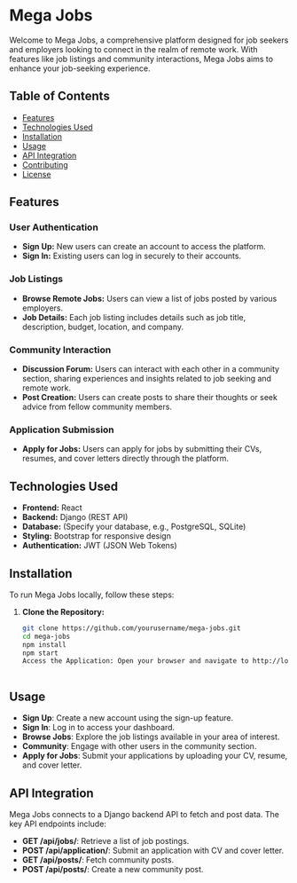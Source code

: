 # Mega Jobs

Welcome to Mega Jobs, a comprehensive platform designed for job seekers and employers looking to connect in the realm of remote work. With features like job listings and community interactions, Mega Jobs aims to enhance your job-seeking experience.

## Table of Contents

- [Features](#features)
- [Technologies Used](#technologies-used)
- [Installation](#installation)
- [Usage](#usage)
- [API Integration](#api-integration)
- [Contributing](#contributing)
- [License](#license)

## Features

### User Authentication
- **Sign Up:** New users can create an account to access the platform.
- **Sign In:** Existing users can log in securely to their accounts.

### Job Listings
- **Browse Remote Jobs:** Users can view a list of jobs posted by various employers.
- **Job Details:** Each job listing includes details such as job title, description, budget, location, and company.

### Community Interaction
- **Discussion Forum:** Users can interact with each other in a community section, sharing experiences and insights related to job seeking and remote work.
- **Post Creation:** Users can create posts to share their thoughts or seek advice from fellow community members.

### Application Submission
- **Apply for Jobs:** Users can apply for jobs by submitting their CVs, resumes, and cover letters directly through the platform.

## Technologies Used

- **Frontend:** React
- **Backend:** Django (REST API)
- **Database:** (Specify your database, e.g., PostgreSQL, SQLite)
- **Styling:** Bootstrap for responsive design
- **Authentication:** JWT (JSON Web Tokens)

## Installation

To run Mega Jobs locally, follow these steps:

1. **Clone the Repository:**
   ```bash
   git clone https://github.com/yourusername/mega-jobs.git
   cd mega-jobs
   npm install
   npm start
   Access the Application: Open your browser and navigate to http://localhost:3000 to view the application.



## Usage

- **Sign Up**: Create a new account using the sign-up feature.
- **Sign In**: Log in to access your dashboard.
- **Browse Jobs**: Explore the job listings available in your area of interest.
- **Community**: Engage with other users in the community section.
- **Apply for Jobs**: Submit your applications by uploading your CV, resume, and cover letter.

## API Integration

Mega Jobs connects to a Django backend API to fetch and post data. The key API endpoints include:

- **GET /api/jobs/**: Retrieve a list of job postings.
- **POST /api/application/**: Submit an application with CV and cover letter.
- **GET /api/posts/**: Fetch community posts.
- **POST /api/posts/**: Create a new community post.


